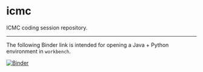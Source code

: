 # icmc
ICMC coding session repository.

___

The following Binder link is intended for opening a Java + Python environment in `workbench`.

[![Binder](https://mybinder.org/badge_logo.svg)](https://mybinder.org/v2/gh/ObjectOops/icmc/binder?urlpath=vscode)
